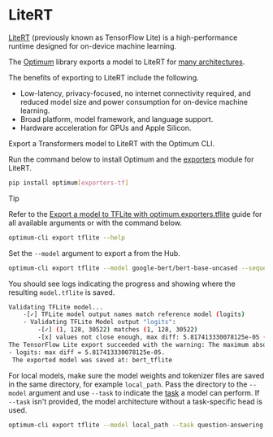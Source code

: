 <!--Copyright 2023 The HuggingFace Team. All rights reserved.

Licensed under the Apache License, Version 2.0 (the "License"); you may not use this file except in compliance with
the License. You may obtain a copy of the License at

http://www.apache.org/licenses/LICENSE-2.0

Unless required by applicable law or agreed to in writing, software distributed under the License is distributed on
an "AS IS" BASIS, WITHOUT WARRANTIES OR CONDITIONS OF ANY KIND, either express or implied. See the License for the
specific language governing permissions and limitations under the License.

⚠️ Note that this file is in Markdown but contain specific syntax for our doc-builder (similar to MDX) that may not be
rendered properly in your Markdown viewer.

-->

# LiteRT

[LiteRT](https://ai.google.dev/edge/litert) (previously known as TensorFlow Lite) is a high-performance runtime designed for on-device machine learning.

The [Optimum](https://huggingface.co/docs/optimum/index) library exports a model to LiteRT for [many architectures]((https://huggingface.co/docs/optimum/exporters/onnx/overview)).

The benefits of exporting to LiteRT include the following.

- Low-latency, privacy-focused, no internet connectivity required, and reduced model size and power consumption for on-device machine learning.
- Broad platform, model framework, and language support.
- Hardware acceleration for GPUs and Apple Silicon.

Export a Transformers model to LiteRT with the Optimum CLI.

Run the command below to install Optimum and the [exporters](https://huggingface.co/docs/optimum/exporters/overview) module for LiteRT.

```bash
pip install optimum[exporters-tf]
```

> [!TIP]
> Refer to the [Export a model to TFLite with optimum.exporters.tflite](https://huggingface.co/docs/optimum/main/en/exporters/tflite/usage_guides/export_a_model) guide for all available arguments or with the command below.
> ```bash
> optimum-cli export tflite --help
> ```

Set the `--model` argument to export a from the Hub.

```bash
optimum-cli export tflite --model google-bert/bert-base-uncased --sequence_length 128 bert_tflite/
```

You should see logs indicating the progress and showing where the resulting `model.tflite` is saved.

```bash
Validating TFLite model...
	-[✓] TFLite model output names match reference model (logits)
	- Validating TFLite Model output "logits":
		-[✓] (1, 128, 30522) matches (1, 128, 30522)
		-[x] values not close enough, max diff: 5.817413330078125e-05 (atol: 1e-05)
The TensorFlow Lite export succeeded with the warning: The maximum absolute difference between the output of the reference model and the TFLite exported model is not within the set tolerance 1e-05:
- logits: max diff = 5.817413330078125e-05.
 The exported model was saved at: bert_tflite
 ```

For local models, make sure the model weights and tokenizer files are saved in the same directory, for example `local_path`. Pass the directory to the `--model` argument and use `--task` to indicate the [task](https://huggingface.co/docs/optimum/exporters/task_manager) a model can perform. If `--task` isn't provided, the model architecture without a task-specific head is used.

```bash
optimum-cli export tflite --model local_path --task question-answering google-bert/bert-base-uncased --sequence_length 128 bert_tflite/
```
